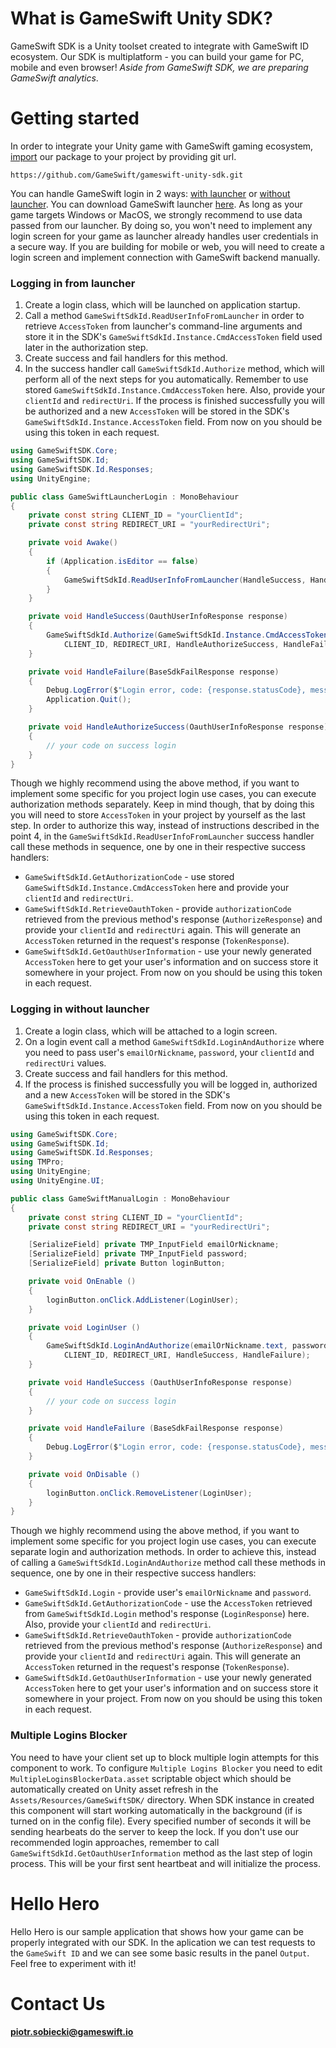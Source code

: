 # What is GameSwift Unity SDK?
GameSwift SDK is a Unity toolset created to integrate with GameSwift ID ecosystem. Our SDK is multiplatform - you can build your game for PC, mobile and even browser!
_Aside from GameSwift SDK, we are preparing GameSwift analytics_.

# Getting started
In order to integrate your Unity game with GameSwift gaming ecosystem, [import](https://docs.unity3d.com/Manual/upm-ui-giturl.html) our package to your project by providing git url.
```
https://github.com/GameSwift/gameswift-unity-sdk.git
```

You can handle GameSwift login in 2 ways: [with launcher](#logging-in-from-launcher) or [without launcher](#logging-in-without-launcher). You can download GameSwift launcher [here](https://launcher.gameswift.io/).
As long as your game targets Windows or MacOS, we strongly recommend to use data passed from our launcher. By doing so, you won't need to implement any login screen for your game as launcher already handles user credentials in a secure way.
If you are building for mobile or web, you will need to create a login screen and implement connection with GameSwift backend manually.

### Logging in from launcher
1. Create a login class, which will be launched on application startup.
2. Call a method `GameSwiftSdkId.ReadUserInfoFromLauncher` in order to retrieve `AccessToken` from launcher's command-line arguments and store it in the SDK's `GameSwiftSdkId.Instance.CmdAccessToken` field used later in the authorization step.
3. Create success and fail handlers for this method.
4. In the success handler call `GameSwiftSdkId.Authorize` method, which will perform all of the next steps for you automatically. Remember to use stored `GameSwiftSdkId.Instance.CmdAccessToken` here. Also, provide your `clientId` and `redirectUri`. If the process is finished successfully you will be authorized and a new `AccessToken` will be stored in the SDK's `GameSwiftSdkId.Instance.AccessToken` field. From now on you should be using this token in each request.

```cs
using GameSwiftSDK.Core;
using GameSwiftSDK.Id;
using GameSwiftSDK.Id.Responses;
using UnityEngine;

public class GameSwiftLauncherLogin : MonoBehaviour
{
	private const string CLIENT_ID = "yourClientId";
	private const string REDIRECT_URI = "yourRedirectUri";

	private void Awake()
	{
		if (Application.isEditor == false)
		{
			GameSwiftSdkId.ReadUserInfoFromLauncher(HandleSuccess, HandleFailure);
		}
	}

	private void HandleSuccess(OauthUserInfoResponse response) 
	{
		GameSwiftSdkId.Authorize(GameSwiftSdkId.Instance.CmdAccessToken,
			CLIENT_ID, REDIRECT_URI, HandleAuthorizeSuccess, HandleFailure);
	}

	private void HandleFailure(BaseSdkFailResponse response) 
	{
		Debug.LogError($"Login error, code: {response.statusCode}, message: {response.Message}");
		Application.Quit();
	}

	private void HandleAuthorizeSuccess(OauthUserInfoResponse response) 
	{
		// your code on success login
	}
}
```

Though we highly recommend using the above method, if you want to implement some specific for you project login use cases, you can execute authorization methods separately. Keep in mind though, that by doing this you will need to store `AccessToken` in your project by yourself as the last step.
In order to authorize this way, instead of instructions described in the point 4, in the `GameSwiftSdkId.ReadUserInfoFromLauncher` success handler call these methods in sequence, one by one in their respective success handlers:

- `GameSwiftSdkId.GetAuthorizationCode` - use stored `GameSwiftSdkId.Instance.CmdAccessToken` here and provide your `clientId` and `redirectUri`.
- `GameSwiftSdkId.RetrieveOauthToken` - provide `authorizationCode` retrieved from the previous method's response (`AuthorizeResponse`) and provide your `clientId` and `redirectUri` again. This will generate an `AccessToken` returned in the request's response (`TokenResponse`).
- `GameSwiftSdkId.GetOauthUserInformation` - use your newly generated `AccessToken` here to get your user's information and on success store it somewhere in your project. From now on you should be using this token in each request.

### Logging in without launcher
1. Create a login class, which will be attached to a login screen.
2. On a login event call a method `GameSwiftSdkId.LoginAndAuthorize` where you need to pass user's `emailOrNickname`, `password`, your `clientId` and `redirectUri` values.
3. Create success and fail handlers for this method.
4. If the process is finished successfully you will be logged in, authorized and a new `AccessToken` will be stored in the SDK's `GameSwiftSdkId.Instance.AccessToken` field. From now on you should be using this token in each request.

```cs
using GameSwiftSDK.Core;
using GameSwiftSDK.Id;
using GameSwiftSDK.Id.Responses;
using TMPro;
using UnityEngine;
using UnityEngine.UI;

public class GameSwiftManualLogin : MonoBehaviour
{
	private const string CLIENT_ID = "yourClientId";
	private const string REDIRECT_URI = "yourRedirectUri";

	[SerializeField] private TMP_InputField emailOrNickname;
	[SerializeField] private TMP_InputField password;
	[SerializeField] private Button loginButton;

	private void OnEnable ()
	{
		loginButton.onClick.AddListener(LoginUser);
	}

	private void LoginUser ()
	{
		GameSwiftSdkId.LoginAndAuthorize(emailOrNickname.text, password.text,
			CLIENT_ID, REDIRECT_URI, HandleSuccess, HandleFailure);
	}

	private void HandleSuccess (OauthUserInfoResponse response)
	{
		// your code on success login
	}

	private void HandleFailure (BaseSdkFailResponse response)
	{
		Debug.LogError($"Login error, code: {response.statusCode}, message: {response.Message}");
	}

	private void OnDisable ()
	{
		loginButton.onClick.RemoveListener(LoginUser);
	}
}
```

Though we highly recommend using the above method, if you want to implement some specific for you project login use cases, you can execute separate login and authorization methods. In order to achieve this, instead of calling a `GameSwiftSdkId.LoginAndAuthorize` method call these methods in sequence, one by one in their respective success handlers:
- `GameSwiftSdkId.Login` - provide user's `emailOrNickname` and `password`.
- `GameSwiftSdkId.GetAuthorizationCode` - use the `AccessToken` retrieved from `GameSwiftSdkId.Login` method's response (`LoginResponse`) here. Also, provide your `clientId` and `redirectUri`.
- `GameSwiftSdkId.RetrieveOauthToken` - provide `authorizationCode` retrieved from the previous method's response (`AuthorizeResponse`) and provide your `clientId` and `redirectUri` again. This will generate an `AccessToken` returned in the request's response (`TokenResponse`).
- `GameSwiftSdkId.GetOauthUserInformation` - use your newly generated `AccessToken` here to get your user's information and on success store it somewhere in your project. From now on you should be using this token in each request.

### Multiple Logins Blocker
You need to have your client set up to block multiple login attempts for this component to work.
To configure `Multiple Logins Blocker` you need to edit `MultipleLoginsBlockerData.asset` scriptable object which should be automatically created on Unity asset refresh in the `Assets/Resources/GameSwiftSDK/` directory.
When SDK instance in created this component will start working automatically in the background (if is turned on in the config file). Every specified number of seconds it will be sending hearbeats do the server to keep the lock.
If you don't use our recommended login approaches, remember to call `GameSwiftSdkId.GetOauthUserInformation` method as the last step of login process. This will be your first sent heartbeat and will initialize the process.

# Hello Hero
Hello Hero is our sample application that shows how your game can be properly integrated with our SDK. In the aplication we can test requests to the `GameSwift ID` and we can see some basic results in the panel `Output`. Feel free to experiment with it!

# Contact Us
**piotr.sobiecki@gameswift.io**
